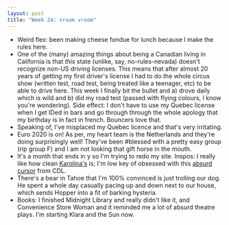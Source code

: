 ```yaml
---
layout: post
title: "Week 24: vroom vroom"
---
```

- Weird flex: been making cheese fondue for lunch because I make the rules here.
- One of the (many) amazing things about being a Canadian living in California is that _this_ state (unlike, say, no-rules-nevada) doesn't recognize non-US driving licenses. This means that after almost 20 years of 
getting my first driver's license I had to do the whole circus show (written test, road test, 
being treated like a teenager, etc) to be able to drive here. This week I finally bit the bullet
and a) drove daily which is wild and b) did my road test (passed with flying colours, I know you're
wondering). Side effect: I don't have to use my Quebec license when I get IDed in bars and go through through the whole apology that my birthday is in fact in french. Bouncers love that.
- Speaking of, I've misplaced my Quebec licence and that's very irritating.
- Euro 2020 is on! As per, my heart team is the Netherlands and they're
doing surprisingly well! They've been #blessed with a pretty easy group (rip group F) and I am not 
looking that gift horse in the mouth.
- It's a month that ends in y so I'm trying to redo my site. Inspos: I really like how clean [Karolina's](https://thefox.is/about) is; I'm low key of obsessed with this [absurd cursor](http://yearinreview.creativedestructionlab.com/#) from CDL.
- There's a bear in Tahoe that I'm 100% convinced is just trolling our dog. He spent a whole day casually
pacing up and down next to our house, which sends Hopper into a fit of barking hysteria.
- Books: I finished Midnight Library and really didn't like it, and Convenience Store Woman and it reminded me a lot of absurd theatre plays. I'm starting Klara and the Sun now.